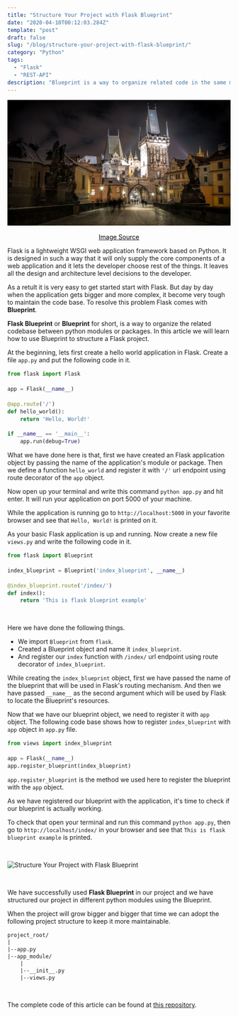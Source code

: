 ```yaml
---
title: "Structure Your Project with Flask Blueprint"
date: "2020-04-10T00:12:03.284Z"
template: "post"
draft: false
slug: "/blog/structure-your-project-with-flask-blueprint/"
category: "Python"
tags:
  - "Flask"
  - "REST-API"
description: "Blueprint is a way to organize related code in the same module. Blueprint allows us to simplify complex project by dividing it in smaller modules."
---
```


![Structure Your Project with Flask Blueprint](/media/pixabay/flask-structure-blueprint.jpg "Structure Your Project with Flask Blueprint")
[<center><span style="color:black">Image Source</span></center>](https://pixabay.com/photos/prague-czech-republic-city-river-1168302/)

Flask is a lightweight WSGI web application framework based on Python. It is designed in such a way that it will only supply the core components of a web application and it lets the developer choose rest of the things. It leaves all the design and architecture level decisions to the developer.

As a retult it is very easy to get started start with Flask. But day by day when the application gets bigger and more complex, it become very tough to maintain the code base. To resolve this problem Flask comes with <strong>Blueprint</strong>. 

<strong>Flask Blueprint</strong> or <strong>Blueprint</strong> for short, is a way to organize the related codebase between python modules or packages. In this article we will learn how to use Blueprint to structure a Flask project.

At the beginning, lets first create a hello world application in Flask. Create a file ```app.py``` and put the following code in it.
```python
from flask import Flask

app = Flask(__name__)

@app.route('/')
def hello_world():
    return 'Hello, World!'

if __name__ == '__main__':
    app.run(debug=True)
```
What we have done here is that, first we have created an Flask application object by passing the name of the application's module or package. Then we define a function ```hello_world``` and register it with ```'/'``` url endpoint using route decorator of the ```app``` object. 

Now open up your terminal and write this command ```python app.py``` and hit enter. It will run your application on port 5000 of your machine.

While the application is running go to ```http://localhost:5000``` in your favorite browser and see that ```Hello, World!``` is printed on it.

As your basic Flask application is up and running. Now create a new file ```views.py``` and write the following code in it.
```python
from flask import Blueprint

index_blueprint = Blueprint('index_blueprint', __name__)

@index_blueprint.route('/index/')
def index():
    return 'This is flask blueprint example'
```
<br>

Here we have done the following things.
* We import ```Blueprint``` from ```flask```.
* Created a Blueprint object and name it ```index_blueprint```.
* And register our ```index``` function with ```/index/``` url endpoint using route decorator of ```index_blueprint```.

While creating the ```index_blueprint``` object, first we have passed the name of the blueprint that will be used in Flask's routing mechanism. And then we have passed ```__name__``` as the second argument which will be used by Flask to locate the Blueprint's resources.

Now that we have our blueprint object, we need to register it with ```app``` object. The following code base shows how to register ```index_blueprint``` with ```app``` object in ```app.py``` file.
```python
from views import index_blueprint

app = Flask(__name__)
app.register_blueprint(index_blueprint)
```
```app.register_blueprint``` is the method we used here to register the blueprint with the ```app``` object.

As we have registered our blueprint with the application, it's time to check if our blueprint is actually working. 

To check that open your terminal and run this command ```python app.py```, then go to ```http://localhost/index/``` in your browser and see that ```This is flask blueprint example``` is printed.

<br>

![Structure Your Project with Flask Blueprint](https://media.giphy.com/media/T0WzQ475t9Cw/source.gif "Structure Your Project with Flask Blueprint")

<br>

We have successfully used <strong>Flask Blueprint</strong> in our project and we have structured our project in different python modules using the Blueprint.

When the project will grow bigger and bigger that time we can adopt the following project structure to keep it more maintainable.
```
project_root/
|
|--app.py
|--app_module/
    |
    |--__init__.py
    |--views.py
```

<br>

The complete code of this article can be found at [this repository](https://github.com/nahidsaikat/Structure-Your-Project-with-Flask-Blueprint.git "GitHub").
